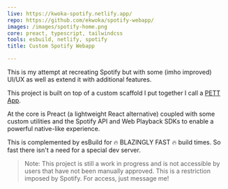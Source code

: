 ```yaml
---
live: https://kwoka-spotify.netlify.app/
repo: https://github.com/ekwoka/spotify-webapp/
images: /images/spotify-home.png
core: preact, typescript, tailwindcss
tools: esbuild, netlify, spotify
title: Custom Spotify Webapp

---
```

This is my attempt at recreating Spotify but with some (imho improved) UI/UX as well as extend it with additional features.

This project is built on top of a custom scaffold I put together I call a [PETT App](https://www.npmjs.com/package/@ekwoka/create-pett-app).

At the core is Preact (a lightweight React alternative) coupled with some custom utilities and the Spotify API and Web Playback SDKs to enable a powerful native-like experience.

This is complemented by esBuild for 🔥 BLAZINGLY FAST 🔥 build times. So fast there isn't a need for a special dev server.

> Note: This project is still a work in progress and is not accessible by users that have not been manually approved. This is a restriction imposed by Spotify. For access, just message me!
